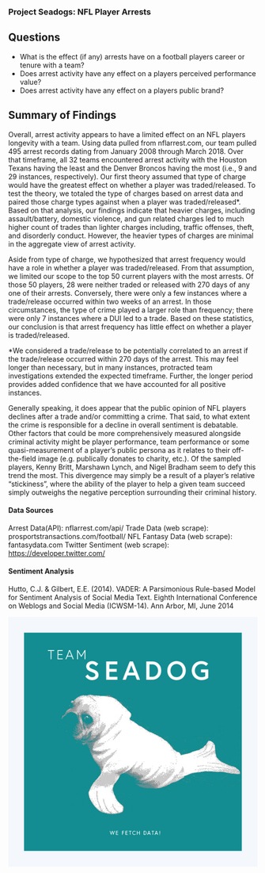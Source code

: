 ### Project Seadogs: NFL Player Arrests

## Questions

* What is the effect (if any) arrests have on a football players career or tenure with a team?
* Does arrest activity have any effect on a players perceived performance value?
* Does arrest activity have any effect on a players public brand?

## Summary of Findings

Overall, arrest activity appears to have a limited effect on an NFL players longevity with a team. Using data pulled from nflarrest.com, our team pulled 495 arrest records dating from January 2008 through March 2018. Over that timeframe, all 32 teams encountered arrest activity with the Houston Texans having the least and the Denver Broncos having the most (i.e., 9 and 29 instances, respectively). 
Our first theory assumed that type of charge would have the greatest effect on whether a player was traded/released. To test the theory, we totaled the type of charges based on arrest data and paired those charge types against when a player was traded/released*. Based on that analysis, our findings indicate that heavier charges, including assault/battery, domestic violence, and gun related charges led to much higher count of trades than lighter charges including, traffic offenses, theft, and disorderly conduct. However, the heavier types of charges are minimal in the aggregate view of arrest activity. 

Aside from type of charge, we hypothesized that arrest frequency would have a role in whether a player was traded/released. From that assumption, we limited our scope to the top 50 current players with the most arrests. Of those 50 players, 28 were neither traded or released with 270 days of any one of their arrests. Conversely, there were only a few instances where a trade/release occurred within two weeks of an arrest. In those circumstances, the type of crime played a larger role than frequency; there were only 7 instances where a DUI led to a trade. Based on these statistics, our conclusion is that arrest frequency has little effect on whether a player is traded/released.

*We considered a trade/release to be potentially correlated to an arrest if the trade/release occurred within 270 days of the arrest. This may feel longer than necessary, but in many instances, protracted team investigations extended the expected timeframe. Further, the longer period provides added confidence that we have accounted for all positive instances.

Generally speaking, it does appear that the public opinion of NFL players declines after a trade and/or committing a crime.  That said, to what extent the crime is responsible for a decline in overall sentiment is debatable. Other factors that could be more comprehensively measured alongside criminal activity might be player performance, team performance or some quasi-measurement of a player’s public persona as it relates to their off-the-field image (e.g. publically donates to charity, etc.). Of the sampled players, Kenny Britt, Marshawn Lynch, and Nigel Bradham seem to defy this trend the most. This divergence may simply be a result of a player’s relative “stickiness”, where the ability of the player to help a given team succeed simply outweighs the negative perception surrounding their criminal history.



#### Data Sources

Arrest Data(API):  nflarrest.com/api/
Trade Data (web scrape): prosportstransactions.com/football/
NFL Fantasy Data (web scrape): fantasydata.com
Twitter Sentiment (web scrape): https://developer.twitter.com/

#### Sentiment Analysis

Hutto, C.J. & Gilbert, E.E. (2014). VADER: A Parsimonious Rule-based Model for Sentiment Analysis of Social Media Text. Eighth International Conference on Weblogs and Social Media (ICWSM-14). Ann Arbor, MI, June 2014


![png](sd_datafetch.jpg)
